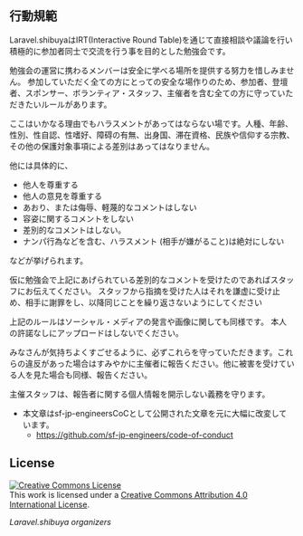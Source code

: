 ## 行動規範

Laravel.shibuyaはIRT(Interactive Round Table)を通じて直接相談や議論を行い積極的に参加者同士で交流を行う事を目的とした勉強会です。

勉強会の運営に携わるメンバーは安全に学べる場所を提供する努力を惜しみません。
参加していただく全ての方にとっての安全な場作りのため、参加者、登壇者、スポンサー、ボランティア・スタッフ、主催者を含む全ての方に守っていただきたいルールがあります。

ここはいかなる理由でもハラスメントがあってはならない場です。人種、年齢、性別、性自認、性嗜好、障碍の有無、出身国、滞在資格、民族や信仰する宗教、その他の保護対象事項による差別はあってはなりません。

他には具体的に、

- 他人を尊重する
- 他人の意見を尊重する
- あおり、または侮辱、軽蔑的なコメントはしない
- 容姿に関するコメントをしない
- 差別的なコメントはしない。
- ナンパ行為などを含む、ハラスメント (相手が嫌がること)は絶対にしない

などが挙げられます。

仮に勉強会で上記にあげられている差別的なコメントを受けたのであればスタッフにお伝えてください。
スタッフから指摘を受けた人はそれを謙虚に受け止め、相手に謝罪をし、以降同じことを繰り返さないようにしてください

上記のルールはソーシャル・メディアの発言や画像に関しても同様です。
本人の許諾なしにアップロードはしないでください。

みなさんが気持ちよくすごせるように、必ずこれらを守っていただきます。これらの違反があった場合はすみやかに主催者に報告ください。他に被害を受けている人を見た場合も同様、報告ください。

主催スタッフは、報告者に関する個人情報を開示しない義務を守ります。

- 本文章はsf-jp-engineersCoCとして公開された文章を元に大幅に改変しています。
  - https://github.com/sf-jp-engineers/code-of-conduct

## License

<a rel="license" href="http://creativecommons.org/licenses/by/4.0/"><img alt="Creative Commons License" style="border-width:0" src="https://i.creativecommons.org/l/by/4.0/88x31.png" /></a><br />This work is licensed under a <a rel="license" href="http://creativecommons.org/licenses/by/4.0/">Creative Commons Attribution 4.0 International License</a>.

*Laravel.shibuya organizers*
